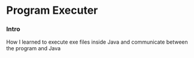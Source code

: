 # Program Executer

### Intro
How I learned to execute exe files inside Java and communicate between the program and Java